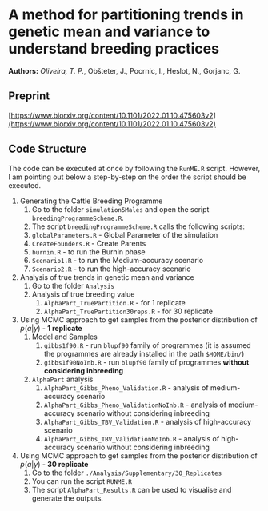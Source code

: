 # A method for partitioning trends in genetic mean and variance to understand breeding practices

**Authors:** *Oliveira, T. P.*, Obšteter, J., Pocrnic, I., Heslot, N., Gorjanc, G.

## Preprint

[https://www.biorxiv.org/content/10.1101/2022.01.10.475603v2](https://www.biorxiv.org/content/10.1101/2022.01.10.475603v2)


## Code Structure

The code can be executed at once by following the ```RunME.R``` script.
However, I am pointing out below a step-by-step on the order the script should be executed.

1. Generating the Cattle Breeding Programme
    1. Go to the folder ```simulation5Males``` and open the script ```breedingProgrammeScheme.R```.
    2. The script ```breedingProgrammeScheme.R``` calls the following scripts:
    3. ```globalParameters.R``` - Global Parameter of the simulation
    4. ```CreateFounders.R``` - Create Parents
    5. ```burnin.R``` - to run the Burnin phase
    6. ```Scenario1.R``` - to run the Medium-accuracy scenario
    7. ```Scenario2.R``` - to run the high-accuracy scenario
2. Analysis of true trends in genetic mean and variance
    1. Go to the folder ```Analysis```
    2. Analysis of true breeding value
        1. ```AlphaPart_TruePartition.R``` - for 1 replicate
        1. ```AlphaPart_TruePartition30reps.R``` - for 30 replicate
3. Using MCMC approach to get samples from the posterior distribution of $p(a|y)$ - **1 replicate**
    1. Model and Samples
        1. ```gibbs1f90.R``` - run `blupf90` family of programmes (it is assumed the programmes are already installed in the path ```$HOME/bin/```)
        2. ```gibbs1f90NoInb.R``` - run `blupf90` family of programmes **without considering inbreeding**
    2. `AlphaPart` analysis
        1. ```AlphaPart_Gibbs_Pheno_Validation.R``` - analysis of medium-accuracy scenario
        2. ```AlphaPart_Gibbs_Pheno_ValidationNoInb.R``` - analysis of medium-accuracy scenario without considering inbreeding
        3. ```AlphaPart_Gibbs_TBV_Validation.R``` - analysis of high-accuracy scenario
        4. ```AlphaPart_Gibbs_TBV_ValidationNoInb.R``` - analysis of high-accuracy scenario without considering inbreeding
4. Using MCMC approach to get samples from the posterior distribution of $p(a|y)$ - **30 replicate**
    1. Go to the folder ```./Analysis/Supplementary/30_Replicates```
    2. You can run the script ```RUNME.R```
    3. The script ```AlphaPart_Results.R``` can be used to visualise and generate the outputs.
